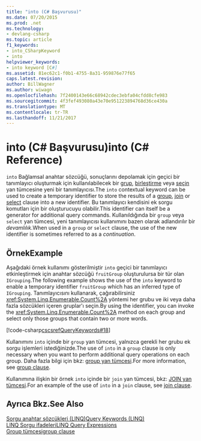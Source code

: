 ```yaml
---
title: "into (C# Başvurusu)"
ms.date: 07/20/2015
ms.prod: .net
ms.technology:
- devlang-csharp
ms.topic: article
f1_keywords:
- into_CSharpKeyword
- into
helpviewer_keywords:
- into keyword [C#]
ms.assetid: 81ec62c1-f0b1-4755-8a31-959876e77f65
caps.latest.revision: 
author: BillWagner
ms.author: wiwagn
ms.openlocfilehash: 7f2400143e66c68942cdec3ebfa04cfdd8cfe983
ms.sourcegitcommit: 4f3fef493080a43e70e951223894768d36ce430a
ms.translationtype: MT
ms.contentlocale: tr-TR
ms.lasthandoff: 11/21/2017
---
```

# <a name="into-c-reference"></a><span data-ttu-id="b2e1f-102">into (C# Başvurusu)</span><span class="sxs-lookup"><span data-stu-id="b2e1f-102">into (C# Reference)</span></span>
<span data-ttu-id="b2e1f-103">`into` Bağlamsal anahtar sözcüğü, sonuçlarını depolamak için geçici bir tanımlayıcı oluşturmak için kullanılabilecek bir [grup](../../../csharp/language-reference/keywords/group-clause.md), [birleştirme](../../../csharp/language-reference/keywords/join-clause.md) veya [seçin](../../../csharp/language-reference/keywords/select-clause.md) yan tümcesine yeni bir tanımlayıcısı.</span><span class="sxs-lookup"><span data-stu-id="b2e1f-103">The `into` contextual keyword can be used to create a temporary identifier to store the results of a [group](../../../csharp/language-reference/keywords/group-clause.md), [join](../../../csharp/language-reference/keywords/join-clause.md) or [select](../../../csharp/language-reference/keywords/select-clause.md) clause into a new identifier.</span></span> <span data-ttu-id="b2e1f-104">Bu tanımlayıcı kendisini ek sorgu komutları için bir oluşturucuyu olabilir.</span><span class="sxs-lookup"><span data-stu-id="b2e1f-104">This identifier can itself be a generator for additional query commands.</span></span> <span data-ttu-id="b2e1f-105">Kullanıldığında bir `group` veya `select` yan tümcesi, yeni tanımlayıcısı kullanımını bazen olarak adlandırılır bir *devamlılık*.</span><span class="sxs-lookup"><span data-stu-id="b2e1f-105">When used in a `group` or `select` clause, the use of the new identifier is sometimes referred to as a *continuation*.</span></span>  
  
## <a name="example"></a><span data-ttu-id="b2e1f-106">Örnek</span><span class="sxs-lookup"><span data-stu-id="b2e1f-106">Example</span></span>  
 <span data-ttu-id="b2e1f-107">Aşağıdaki örnek kullanımı gösterilmiştir `into` geçici bir tanımlayıcı etkinleştirmek için anahtar sözcüğü `fruitGroup` oluşturulursa bir tür olan `IGrouping`.</span><span class="sxs-lookup"><span data-stu-id="b2e1f-107">The following example shows the use of the `into` keyword to enable a temporary identifier `fruitGroup` which has an inferred type of `IGrouping`.</span></span> <span data-ttu-id="b2e1f-108">Tanımlayıcısını kullanarak, çağırabilirsiniz <xref:System.Linq.Enumerable.Count%2A> yöntemi her grubu ve iki veya daha fazla sözcükleri içeren gruplar'ı seçin.</span><span class="sxs-lookup"><span data-stu-id="b2e1f-108">By using the identifier, you can invoke the <xref:System.Linq.Enumerable.Count%2A> method on each group and select only those groups that contain two or more words.</span></span>  
  
 [!code-csharp[cscsrefQueryKeywords#18](../../../csharp/language-reference/keywords/codesnippet/CSharp/into_1.cs)]  
  
 <span data-ttu-id="b2e1f-109">Kullanımını `into` içinde bir `group` yan tümcesi, yalnızca gerekli her grubu ek sorgu işlemleri istediğinizde.</span><span class="sxs-lookup"><span data-stu-id="b2e1f-109">The use of `into` in a `group` clause is only necessary when you want to perform additional query operations on each group.</span></span> <span data-ttu-id="b2e1f-110">Daha fazla bilgi için bkz: [group yan tümcesi](../../../csharp/language-reference/keywords/group-clause.md).</span><span class="sxs-lookup"><span data-stu-id="b2e1f-110">For more information, see [group clause](../../../csharp/language-reference/keywords/group-clause.md).</span></span>  
  
 <span data-ttu-id="b2e1f-111">Kullanımına ilişkin bir örnek `into` içinde bir `join` yan tümcesi, bkz: [JOIN yan tümcesi](../../../csharp/language-reference/keywords/join-clause.md).</span><span class="sxs-lookup"><span data-stu-id="b2e1f-111">For an example of the use of `into` in a `join` clause, see [join clause](../../../csharp/language-reference/keywords/join-clause.md).</span></span>  
  
## <a name="see-also"></a><span data-ttu-id="b2e1f-112">Ayrıca Bkz.</span><span class="sxs-lookup"><span data-stu-id="b2e1f-112">See Also</span></span>  
 [<span data-ttu-id="b2e1f-113">Sorgu anahtar sözcükleri (LINQ)</span><span class="sxs-lookup"><span data-stu-id="b2e1f-113">Query Keywords (LINQ)</span></span>](../../../csharp/language-reference/keywords/query-keywords.md)  
 [<span data-ttu-id="b2e1f-114">LINQ Sorgu ifadeleri</span><span class="sxs-lookup"><span data-stu-id="b2e1f-114">LINQ Query Expressions</span></span>](../../../csharp/programming-guide/linq-query-expressions/index.md)  
 [<span data-ttu-id="b2e1f-115">Group tümcesi</span><span class="sxs-lookup"><span data-stu-id="b2e1f-115">group clause</span></span>](../../../csharp/language-reference/keywords/group-clause.md)
